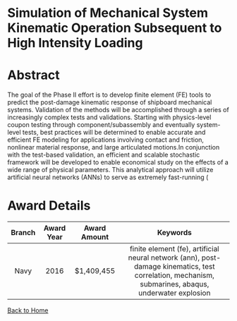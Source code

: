 
Simulation of Mechanical System Kinematic Operation Subsequent to High Intensity Loading
========================================================================================

# Abstract


The goal of the Phase II effort is to develop finite element (FE) tools to predict the post-damage kinematic response of shipboard mechanical systems. Validation of the methods will be accomplished through a series of increasingly complex tests and validations. Starting with physics-level coupon testing through component/subassembly and eventually system-level tests, best practices will be determined to enable accurate and efficient FE modeling for applications involving contact and friction, nonlinear material response, and large articulated motions.In conjunction with the test-based validation, an efficient and scalable stochastic framework will be developed to enable economical study on the effects of a wide range of physical parameters. This analytical approach will utilize artificial neural networks (ANNs) to serve as extremely fast-running (  

# Award Details

|Branch|Award Year|Award Amount|Keywords|
| :---: | :---: | :---: | :---: |
|Navy|2016|$1,409,455|finite element (fe), artificial neural network (ann), post-damage kinematics, test correlation, mechanism, submarines, abaqus, underwater explosion|
  
  


[Back to Home](https://github.com/chrischow/dod_sbir_awards#1908)